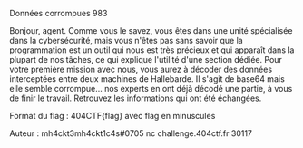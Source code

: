  Données corrompues
983

Bonjour, agent. Comme vous le savez, vous êtes dans une unité spécialisée dans la cybersécurité, mais vous n'êtes pas sans savoir que la programmation est un outil qui nous est très précieux et qui apparaît dans la plupart de nos tâches, ce qui explique l'utilité d'une section dédiée.
Pour votre première mission avec nous, vous aurez à décoder des données interceptées entre deux machines de Hallebarde. Il s'agit de base64 mais elle semble corrompue... nos experts en ont déjà décodé une partie, à vous de finir le travail. Retrouvez les informations qui ont été échangées.

Format du flag : 404CTF{flag} avec flag en minuscules

Auteur : mh4ckt3mh4ckt1c4s#0705
nc challenge.404ctf.fr 30117 
